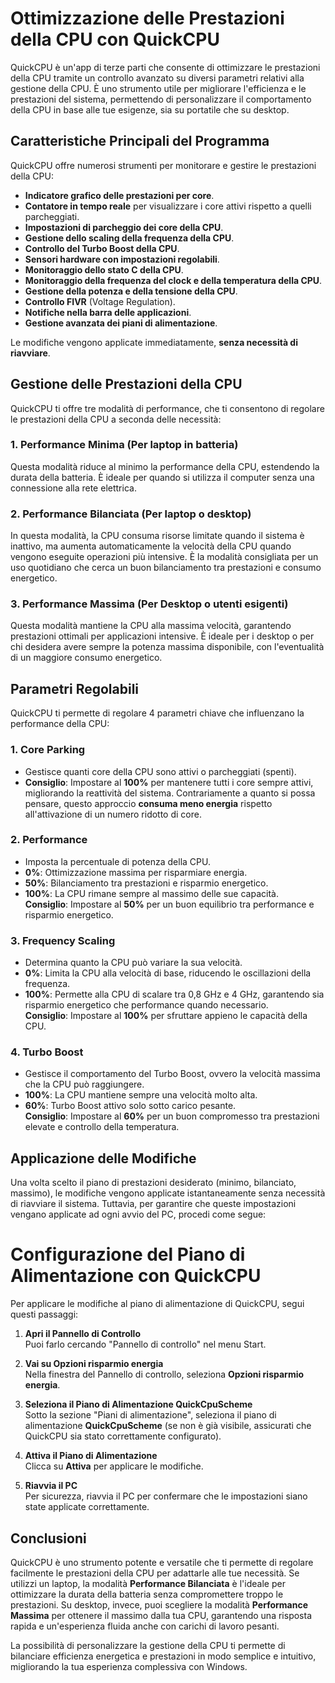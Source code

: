 # Ottimizzazione delle Prestazioni della CPU con QuickCPU

QuickCPU è un'app di terze parti che consente di ottimizzare le prestazioni della CPU tramite un controllo avanzato 
su diversi parametri relativi alla gestione della CPU. È uno strumento utile per migliorare l'efficienza e le prestazioni del sistema, 
permettendo di personalizzare il comportamento della CPU in base alle tue esigenze, sia su portatile che su desktop.

## Caratteristiche Principali del Programma

QuickCPU offre numerosi strumenti per monitorare e gestire le prestazioni della CPU:

- **Indicatore grafico delle prestazioni per core**.
- **Contatore in tempo reale** per visualizzare i core attivi rispetto a quelli parcheggiati.
- **Impostazioni di parcheggio dei core della CPU**.
- **Gestione dello scaling della frequenza della CPU**.
- **Controllo del Turbo Boost della CPU**.
- **Sensori hardware con impostazioni regolabili**.
- **Monitoraggio dello stato C della CPU**.
- **Monitoraggio della frequenza del clock e della temperatura della CPU**.
- **Gestione della potenza e della tensione della CPU**.
- **Controllo FIVR** (Voltage Regulation).
- **Notifiche nella barra delle applicazioni**.
- **Gestione avanzata dei piani di alimentazione**.

Le modifiche vengono applicate immediatamente, **senza necessità di riavviare**.

## Gestione delle Prestazioni della CPU

QuickCPU ti offre tre modalità di performance, che ti consentono di regolare le prestazioni della CPU a seconda delle necessità:

### 1. **Performance Minima (Per laptop in batteria)**  
Questa modalità riduce al minimo la performance della CPU, estendendo la durata della batteria. 
È ideale per quando si utilizza il computer senza una connessione alla rete elettrica.

### 2. **Performance Bilanciata (Per laptop o desktop)**  
In questa modalità, la CPU consuma risorse limitate quando il sistema è inattivo, ma aumenta automaticamente la velocità della CPU 
quando vengono eseguite operazioni più intensive. È la modalità consigliata per un uso quotidiano che cerca 
un buon bilanciamento tra prestazioni e consumo energetico.

### 3. **Performance Massima (Per Desktop o utenti esigenti)**  
Questa modalità mantiene la CPU alla massima velocità, garantendo prestazioni ottimali per applicazioni intensive. 
È ideale per i desktop o per chi desidera avere sempre la potenza massima disponibile, con l'eventualità di un maggiore consumo energetico.

## Parametri Regolabili

QuickCPU ti permette di regolare 4 parametri chiave che influenzano la performance della CPU:

### 1. **Core Parking**
- Gestisce quanti core della CPU sono attivi o parcheggiati (spenti).  
- **Consiglio**: Impostare al **100%** per mantenere tutti i core sempre attivi, migliorando la reattività del sistema. 
Contrariamente a quanto si possa pensare, questo approccio **consuma meno energia** rispetto all'attivazione di un numero ridotto di core.

### 2. **Performance**
- Imposta la percentuale di potenza della CPU.  
- **0%**: Ottimizzazione massima per risparmiare energia.  
- **50%**: Bilanciamento tra prestazioni e risparmio energetico.  
- **100%**: La CPU rimane sempre al massimo delle sue capacità.  
  **Consiglio**: Impostare al **50%** per un buon equilibrio tra performance e risparmio energetico.

### 3. **Frequency Scaling**
- Determina quanto la CPU può variare la sua velocità.  
- **0%**: Limita la CPU alla velocità di base, riducendo le oscillazioni della frequenza.  
- **100%**: Permette alla CPU di scalare tra 0,8 GHz e 4 GHz, garantendo sia risparmio energetico che performance quando necessario.  
  **Consiglio**: Impostare al **100%** per sfruttare appieno le capacità della CPU.

### 4. **Turbo Boost**
- Gestisce il comportamento del Turbo Boost, ovvero la velocità massima che la CPU può raggiungere.  
- **100%**: La CPU mantiene sempre una velocità molto alta.  
- **60%**: Turbo Boost attivo solo sotto carico pesante.  
  **Consiglio**: Impostare al **60%** per un buon compromesso tra prestazioni elevate e controllo della temperatura.

## Applicazione delle Modifiche

Una volta scelto il piano di prestazioni desiderato (minimo, bilanciato, massimo), 
le modifiche vengono applicate istantaneamente senza necessità di riavviare il sistema. Tuttavia, per garantire che queste impostazioni 
vengano applicate ad ogni avvio del PC, procedi come segue:

# Configurazione del Piano di Alimentazione con QuickCPU

Per applicare le modifiche al piano di alimentazione di QuickCPU, segui questi passaggi:

1. **Apri il Pannello di Controllo**  
   Puoi farlo cercando "Pannello di controllo" nel menu Start.

2. **Vai su Opzioni risparmio energia**  
   Nella finestra del Pannello di controllo, seleziona **Opzioni risparmio energia**.

3. **Seleziona il Piano di Alimentazione QuickCpuScheme**  
   Sotto la sezione "Piani di alimentazione", seleziona il piano di alimentazione **QuickCpuScheme** 
   (se non è già visibile, assicurati che QuickCPU sia stato correttamente configurato).

4. **Attiva il Piano di Alimentazione**  
   Clicca su **Attiva** per applicare le modifiche.

5. **Riavvia il PC**  
   Per sicurezza, riavvia il PC per confermare che le impostazioni siano state applicate correttamente.

## Conclusioni

QuickCPU è uno strumento potente e versatile che ti permette di regolare facilmente le prestazioni della CPU per adattarle alle tue necessità. 
Se utilizzi un laptop, la modalità **Performance Bilanciata** è l'ideale per ottimizzare la durata della batteria senza 
compromettere troppo le prestazioni. Su desktop, invece, puoi scegliere la modalità **Performance Massima** per ottenere il massimo 
dalla tua CPU, garantendo una risposta rapida e un'esperienza fluida anche con carichi di lavoro pesanti.

La possibilità di personalizzare la gestione della CPU ti permette di bilanciare efficienza energetica e prestazioni 
in modo semplice e intuitivo, migliorando la tua esperienza complessiva con Windows.
